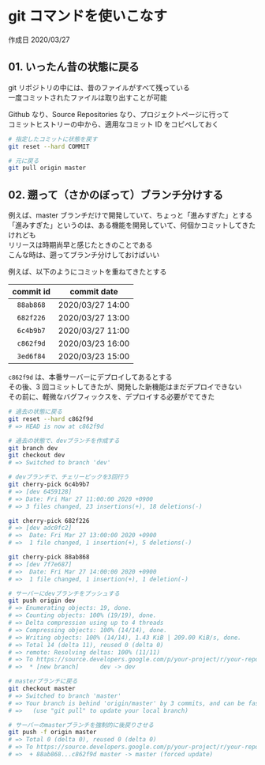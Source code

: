 # git コマンドを使いこなす

作成日 2020/03/27

## 01. いったん昔の状態に戻る

git リポジトリの中には、昔のファイルがすべて残っている\
一度コミットされたファイルは取り出すことが可能

Github なり、Source Repositories なり、プロジェクトページに行って\
コミットヒストリーの中から、適用なコミット ID をコピペしておく

```bash
# 指定したコミットに状態を戻す
git reset --hard COMMIT

# 元に戻る
git pull origin master
```

## 02. 遡って（さかのぼって）ブランチ分けする

例えば、master ブランチだけで開発していて、ちょっと「進みすぎた」とする\
「進みすぎた」というのは、ある機能を開発していて、何個かコミットしてきたけれども\
リリースは時期尚早と感じたときのことである\
こんな時は、遡ってブランチ分けしておけばいい

例えば、以下のようにコミットを重ねてきたとする

| commit id | commit date      |
| :-------: | ---------------- |
| `88ab868` | 2020/03/27 14:00 |
| `682f226` | 2020/03/27 13:00 |
| `6c4b9b7` | 2020/03/27 11:00 |
| `c862f9d` | 2020/03/23 16:00 |
| `3ed6f84` | 2020/03/23 15:00 |

`c862f9d` は、本番サーバーにデプロイしてあるとする\
その後、3 回コミットしてきたが、開発した新機能はまだデプロイできない\
その前に、軽微なバグフィックスを、デプロイする必要がでてきた

```bash
# 過去の状態に戻る
git reset --hard c862f9d
# => HEAD is now at c862f9d

# 過去の状態で、devブランチを作成する
git branch dev
git checkout dev
# => Switched to branch 'dev'

# devブランチで、チェリーピックを3回行う
git cherry-pick 6c4b9b7
# => [dev 6459128]
# => Date: Fri Mar 27 11:00:00 2020 +0900
# => 3 files changed, 23 insertions(+), 18 deletions(-)

git cherry-pick 682f226
# => [dev adc0fc2]
# =>  Date: Fri Mar 27 13:00:00 2020 +0900
# =>  1 file changed, 1 insertion(+), 5 deletions(-)

git cherry-pick 88ab868
# => [dev 7f7e687]
# =>  Date: Fri Mar 27 14:00:00 2020 +0900
# =>  1 file changed, 1 insertion(+), 1 deletion(-)

# サーバーにdevブランチをプッシュする
git push origin dev
# => Enumerating objects: 19, done.
# => Counting objects: 100% (19/19), done.
# => Delta compression using up to 4 threads
# => Compressing objects: 100% (14/14), done.
# => Writing objects: 100% (14/14), 1.43 KiB | 209.00 KiB/s, done.
# => Total 14 (delta 11), reused 0 (delta 0)
# => remote: Resolving deltas: 100% (11/11)
# => To https://source.developers.google.com/p/your-project/r/your-repository
# =>  * [new branch]      dev -> dev

# masterブランチに戻る
git checkout master
# => Switched to branch 'master'
# => Your branch is behind 'origin/master' by 3 commits, and can be fast-forwarded.
# =>   (use "git pull" to update your local branch)

# サーバーのmasterブランチを強制的に後戻りさせる
git push -f origin master
# => Total 0 (delta 0), reused 0 (delta 0)
# => To https://source.developers.google.com/p/your-project/r/your-repository
# =>  + 88ab868...c862f9d master -> master (forced update)
```
